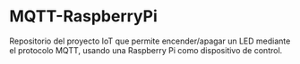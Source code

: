 # MQTT-RaspberryPi
Repositorio del proyecto IoT que permite encender/apagar un LED mediante el protocolo MQTT, usando una Raspberry Pi como dispositivo de control.
